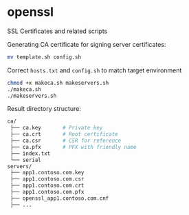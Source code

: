 # openssl
SSL Certificates and related scripts

Generating CA certificate for signing server certificates:

```bash
mv template.sh config.sh
```

Correct `hosts.txt` and `config.sh` to match target environment

```bash
chmod +x makeca.sh makeservers.sh
./makeca.sh
./makeservers.sh
```

Result directory structure:

```bash
ca/
 ├── ca.key       # Private key
 ├── ca.crt       # Root certificate
 ├── ca.csr       # CSR for reference
 ├── ca.pfx       # PFX with friendly name
 ├── index.txt
 └── serial
servers/
 ├── app1.contoso.com.key
 ├── app1.contoso.com.csr
 ├── app1.contoso.com.crt
 ├── app1.contoso.com.pfx
 ├── openssl_app1.contoso.com.cnf
 ├── ...
```